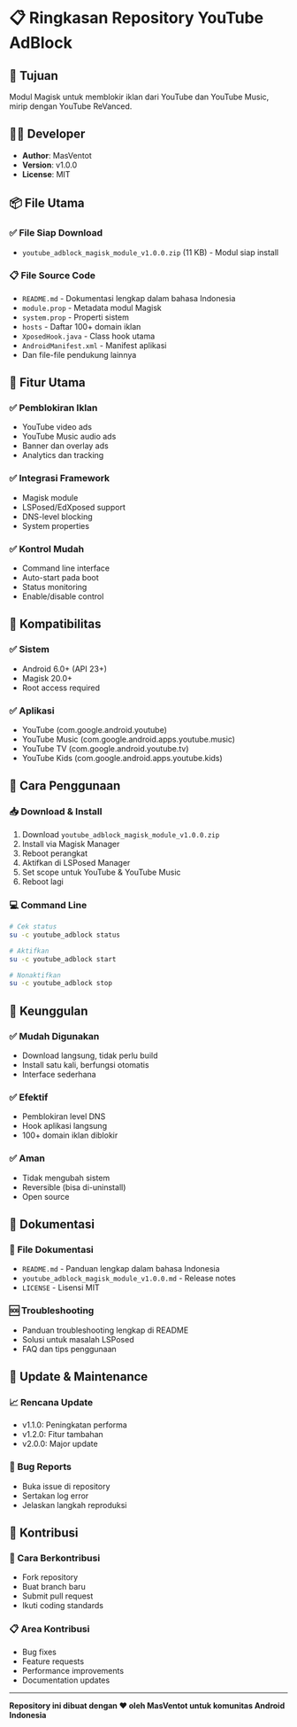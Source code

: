 # 📋 Ringkasan Repository YouTube AdBlock

## 🎯 Tujuan
Modul Magisk untuk memblokir iklan dari YouTube dan YouTube Music, mirip dengan YouTube ReVanced.

## 👨‍💻 Developer
- **Author**: MasVentot
- **Version**: v1.0.0
- **License**: MIT

## 📦 File Utama

### ✅ File Siap Download
- `youtube_adblock_magisk_module_v1.0.0.zip` (11 KB) - Modul siap install

### 📋 File Source Code
- `README.md` - Dokumentasi lengkap dalam bahasa Indonesia
- `module.prop` - Metadata modul Magisk
- `system.prop` - Properti sistem
- `hosts` - Daftar 100+ domain iklan
- `XposedHook.java` - Class hook utama
- `AndroidManifest.xml` - Manifest aplikasi
- Dan file-file pendukung lainnya

## 🚀 Fitur Utama

### ✅ Pemblokiran Iklan
- YouTube video ads
- YouTube Music audio ads
- Banner dan overlay ads
- Analytics dan tracking

### ✅ Integrasi Framework
- Magisk module
- LSPosed/EdXposed support
- DNS-level blocking
- System properties

### ✅ Kontrol Mudah
- Command line interface
- Auto-start pada boot
- Status monitoring
- Enable/disable control

## 📱 Kompatibilitas

### ✅ Sistem
- Android 6.0+ (API 23+)
- Magisk 20.0+
- Root access required

### ✅ Aplikasi
- YouTube (com.google.android.youtube)
- YouTube Music (com.google.android.apps.youtube.music)
- YouTube TV (com.google.android.youtube.tv)
- YouTube Kids (com.google.android.apps.youtube.kids)

## 🔧 Cara Penggunaan

### 📥 Download & Install
1. Download `youtube_adblock_magisk_module_v1.0.0.zip`
2. Install via Magisk Manager
3. Reboot perangkat
4. Aktifkan di LSPosed Manager
5. Set scope untuk YouTube & YouTube Music
6. Reboot lagi

### 💻 Command Line
```bash
# Cek status
su -c youtube_adblock status

# Aktifkan
su -c youtube_adblock start

# Nonaktifkan
su -c youtube_adblock stop
```

## 🎉 Keunggulan

### ✅ Mudah Digunakan
- Download langsung, tidak perlu build
- Install satu kali, berfungsi otomatis
- Interface sederhana

### ✅ Efektif
- Pemblokiran level DNS
- Hook aplikasi langsung
- 100+ domain iklan diblokir

### ✅ Aman
- Tidak mengubah sistem
- Reversible (bisa di-uninstall)
- Open source

## 📝 Dokumentasi

### 📖 File Dokumentasi
- `README.md` - Panduan lengkap dalam bahasa Indonesia
- `youtube_adblock_magisk_module_v1.0.0.md` - Release notes
- `LICENSE` - Lisensi MIT

### 🆘 Troubleshooting
- Panduan troubleshooting lengkap di README
- Solusi untuk masalah LSPosed
- FAQ dan tips penggunaan

## 🔄 Update & Maintenance

### 📈 Rencana Update
- v1.1.0: Peningkatan performa
- v1.2.0: Fitur tambahan
- v2.0.0: Major update

### 🐛 Bug Reports
- Buka issue di repository
- Sertakan log error
- Jelaskan langkah reproduksi

## 🌟 Kontribusi

### 🤝 Cara Berkontribusi
- Fork repository
- Buat branch baru
- Submit pull request
- Ikuti coding standards

### 📋 Area Kontribusi
- Bug fixes
- Feature requests
- Performance improvements
- Documentation updates

---

**Repository ini dibuat dengan ❤️ oleh MasVentot untuk komunitas Android Indonesia**